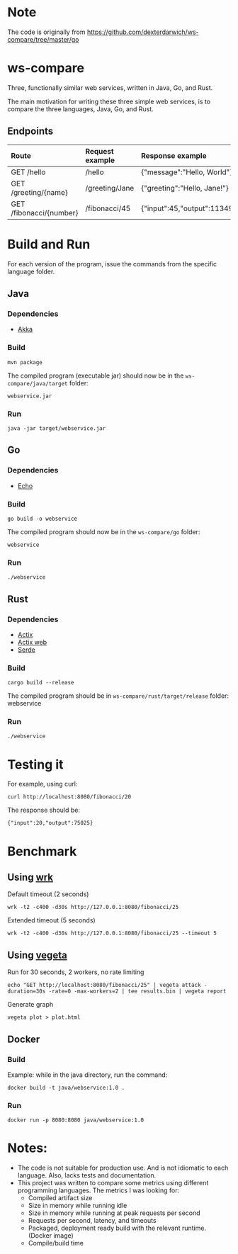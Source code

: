 # Note
The code is originally from https://github.com/dexterdarwich/ws-compare/tree/master/go

# ws-compare
Three, functionally similar web services, written in Java, Go, and Rust.

  The main motivation for writing these three simple web services, is to compare the three languages, Java, Go, and Rust.

## Endpoints

| Route                    | Request example  | Response example                  |
|:-------------------------|:-----------------|:----------------------------------|
| GET /hello               | /hello           | {"message":"Hello, World"}        |
| GET /greeting/{name}     | /greeting/Jane   | {"greeting":"Hello, Jane!"}       |
| GET /fibonacci/{number}  | /fibonacci/45    | {"input":45,"output":1134903170}  |


# Build and Run
  For each version of the program, issue the commands from the specific language folder.

## Java

### Dependencies
* [Akka](https://akka.io/)

### Build
    mvn package

  The compiled program (executable jar) should now be in the `ws-compare/java/target` folder:

    webservice.jar

### Run
    java -jar target/webservice.jar

## Go

### Dependencies
* [Echo](https://echo.labstack.com/)

### Build
    go build -o webservice

  The compiled program should now be in the `ws-compare/go` folder:

    webservice

### Run
    ./webservice

## Rust
### Dependencies
* [Actix](https://github.com/actix/actix)
* [Actix web](https://github.com/actix/actix-web)
* [Serde](https://serde.rs/)
### Build
    cargo build --release

  The compiled program should be in `ws-compare/rust/target/release` folder:
    webservice
### Run
    ./webservice

# Testing it
  For example, using curl:

    curl http://localhost:8080/fibonacci/20

  The response should be:

    {"input":20,"output":75025}

# Benchmark
## Using [wrk](https://github.com/wg/wrk)
  Default timeout (2 seconds)

    wrk -t2 -c400 -d30s http://127.0.0.1:8080/fibonacci/25


  Extended timeout (5 seconds)

    wrk -t2 -c400 -d30s http://127.0.0.1:8080/fibonacci/25 --timeout 5

## Using [vegeta](https://github.com/tsenart/vegeta)
  Run for 30 seconds, 2 workers, no rate limiting

    echo "GET http://localhost:8080/fibonacci/25" | vegeta attack -duration=30s -rate=0 -max-workers=2 | tee results.bin | vegeta report

  Generate graph

    vegeta plot > plot.html

## Docker
### Build
  Example: while in the java directory, run the command:

    docker build -t java/webservice:1.0 .

### Run

    docker run -p 8080:8080 java/webservice:1.0

# Notes:
- The code is not suitable for production use. And is not idiomatic to each language. Also, lacks tests and documentation.
- This project was written to compare some metrics using different programming languages. The metrics I was looking for:
    - Compiled artifact size
    - Size in memory while running idle
    - Size in memory while running at peak requests per second
    - Requests per second, latency, and timeouts
    - Packaged, deployment ready build with the relevant runtime. (Docker image)
    - Compile/build time
